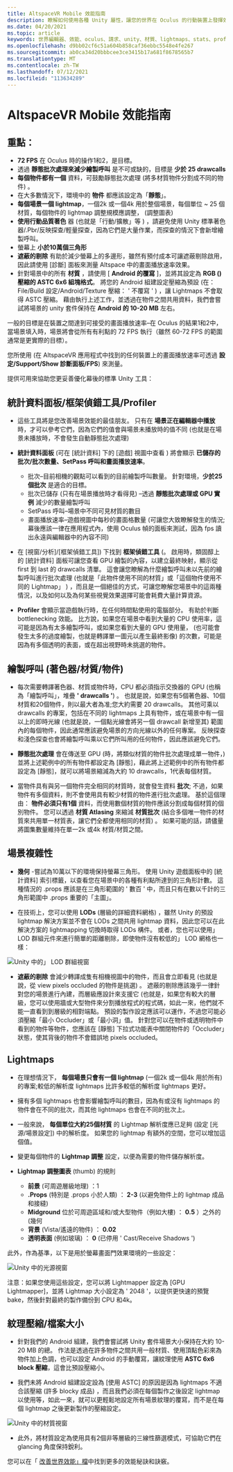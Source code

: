 ```yaml
---
title: AltspaceVR Mobile 效能指南
description: 瞭解如何使用各種 Unity 屬性，讓您的世界在 Oculus 的行動裝置上發揮效能
ms.date: 04/20/2021
ms.topic: article
keywords: 世界編輯器、效能、oculus、請求、unity、材質、lightmaps、stats、profiler、繪製呼叫、altspacevr、上載者
ms.openlocfilehash: d9bb02cf6c51a604b858caf36ebbc5548e4fe267
ms.sourcegitcommit: ab0ca34d20bbbcee3ce3415b17a681f8678565b7
ms.translationtype: MT
ms.contentlocale: zh-TW
ms.lasthandoff: 07/12/2021
ms.locfileid: "113634289"
---
```

# <a name="altspacevr-mobile-performance-guide"></a>AltspaceVR Mobile 效能指南

## <a name="main-points"></a>**重點：**

* **72 FPS** 在 Oculus 時的操作1和2，是目標。
* 透過 **靜態批次處理來減少繪製呼叫** 是不可或缺的，目標是 **少於 25 drawcalls**
* **每個物件都有一個** 資料，可鼓勵靜態批次處理 (將多材質物件分割成不同的物件) 。
* 在大多數情況下，環境中的 **物件** 都應該設定為「**靜態**」。
* **每個場景一個 lightmap**，一個2k 或一個4k 用於整個場景，每個單位 ~ 25 個材質，每個物件的 lightmap 調整規模應調整， (調整圖表) 
* **使用行動品質著色** 器 (也就是「行動/擴散」等 ) ，請避免使用 Unity 標準著色器/.Pbr/反映探查/輕量探查，因為它們是大量作業，而探查的情況下會新增繪製呼叫。
* 螢幕上 **小於10萬個三角形**
* **遮蔽的剔除** 有助於減少螢幕上的多邊形，雖然有預付成本可讓遮蔽剔除啟用，因此請使用 [診斷] 面板來測量 Altspace 中的畫面播放速率效果。
* 針對場景中的所有 **材質** ，請使用 [ **Android 的覆寫** ]，並將其設定為 **RGB () 壓縮的 ASTC 6x6 組塊格式**。  將您的 Android 組建設定壓縮為預設 (在： File/Build 設定/Android/Texture 壓縮： ' 不覆寫 ' ) ，讓 Lightmaps 不會取得 ASTC 壓縮。  藉由執行上述工作，並透過在物件之間共用資料，我們會嘗試將場景的 unity 套件保持在 **Android 的 10-20 MB** 左右。

一般的目標是在裝置之間達到可接受的畫面播放速率–在 Oculus 的結果1和2中，當場景填入時，場景將會從所有有利點的 72 FPS 執行（雖然 60-72 FPS 的範圍通常是更實際的目標）。

您所使用 (在 AltspaceVR 應用程式中找到的任何裝置上的畫面播放速率可透過 **設定/Support/Show 診斷面板/FPS**) 來測量。

提供可用來協助您更妥善優化幕後的標準 Unity 工具：

## <a name="stats-panelframe-debuggerprofiler"></a>**統計資料面板/框架偵錯工具/Profiler**

* 這些工具將是您改善場景效能的最佳朋友。  只有在 **場景正在編輯器中播放** 時，才可以參考它們，因為它們的值會與場景未播放時的值不同 (也就是在場景未播放時，不會發生自動靜態批次處理) 

* **統計資料面板** (可在 [統計資料] 下的 [遊戲] 視圖中查看 ) 將會顯示 **已儲存的批次/批次數量、SetPass 呼叫和畫面播放速率**。

    * 批次–目前相機的觀點可以看到的目前繪製呼叫數量。  針對環境，**少於25個批次** 是適合的目標。
    * 批次已儲存 (只有在場景播放時才看得見) –透過 **靜態批次處理或 GPU 實例** 減少的數量繪製呼叫
    * SetPass 呼叫–場景中不同可見材質的數目
    * 畫面播放速率–遊戲視圖中每秒的畫面格數量 (可讓您大致瞭解發生的情況;幕後應該一律在應用程式內，使用 Oculus 幀的面板來測試，因為 fps 讀出永遠與編輯器中的內容不同) 

* 在 [視窗/分析]/[框架偵錯工具]) 下找到 **框架偵錯工具** (。  啟用時，類固醇上的 [統計資料] 面板可讓您查看 GPU 繪製的內容，以建立最終映射，顯示從 first 到 last 的 drawcalls 清單。  這會讓您瞭解為什麼繪製呼叫未以先前的繪製呼叫進行批次處理 (也就是「此物件使用不同的材質」或「這個物件使用不同的 Lightmap」 ) ，而且是一個絕佳的方式，可讓您瞭解您場景中的這兩種情況，以及如何以及為何某些視覺效果選擇可能會耗費大量計算資源。

* **Profiler** 會顯示當遊戲執行時，在任何時間點使用的電腦部分。 有助於判斷 bottlenecking 效能。  比方說，如果您在場景中看到大量的 CPU 使用率，這可能是因為有太多繪製呼叫，或如果您看到大量的 GPU 使用量， (也可能會發生太多的過度繪製，也就是轉譯單一圖元以產生最終影像) 的次數，可能是因為有多個透明的表面，或在超出視野時未挑選的物件。

## <a name="draw-calls-shadersmaterialsobjects"></a>**繪製呼叫 (著色器/材質/物件)**

* 每次需要轉譯著色器、材質或物件時，CPU 都必須指示交換器的 GPU (也稱為「繪製呼叫」，堆疊 **' drawcalls '**) 。  也就是說，如果您有5個著色器、10個材質和20個物件，則以最大者為准;您大約需要 20 drawcalls。  其他可乘以 drawcalls 的專案，包括在不同的 lightmaps 上具有物件，或在場景中有一個以上的即時光線 (也就是說，一個點光線會將另一個 drawcall 新增至其) 範圍內的每個物件，因此通常應該避免場景的方向光線以外的任何專案。  反映探查和淺色探查也會將繪製呼叫乘以它們所叫用的任何物件，因此應該避免它們。

* **靜態批次處理** 會在傳送至 GPU (時，將類似材質的物件批次處理成單一物件，) 並將上述範例中的所有物件都設定為 [靜態]，藉此將上述範例中的所有物件都設定為 [靜態]，就可以將場景縮減為大約 10 drawcalls，1代表每個材質。 

* 當物件具有與另一個物件完全相同的材質時，就會發生資料 **批次**; 不過，如果物件有多個資料，則不會使用具有較少材質的物件進行批次處理。  基於這個理由： **物件必須只有1個** 資料，而使用數個材質的物件應該分割成每個材質的個別物件。  您可以透過 **材質 Atlasing** 來縮減 **材質批次** (結合多個唯一物件的材質來共用單一材質表，讓它們全都使用相同的材質) 。  如果可能的話，請儘量將圖集數量維持在單一2k 或4k 材質/材質之間。

## <a name="scene-complexity"></a>**場景複雜性**

* **幾何** -嘗試為10萬以下的環境保持螢幕三角形。  使用 Unity 遊戲面板中的 [統計資料] 索引標籤，以查看您在場景中的各種有利點所達到的三角形計數。  這種情況的 .props 應該是在三角形範圍的 ' 數百 ' 中，而且只有在數以千計的三角形範圍中 .props 重要的「主圖」。 

* 在技術上，您可以使用 **LODs** (層級的詳細資料網格) ，雖然 Unity 的預設 lightmap 解決方案並不會在 LODs 之間共用 lightmap 資料，因此您可以在此解決方案的 lightmapping 切換時取得 LODs 構件。  或者，您也可以使用」 LOD 群組元件來進行簡單的距離剔除，即使物件沒有較低的」 LOD 網格也一樣：

![Unity 中的」 LOD 群組視窗](images/world-building-lod-Group.png)

* **遮蔽的剔除** 會減少轉譯成隻有相機視圖中的物件，而且會立即看見 (也就是說，從 view pixels occluded 的物件是挑選) 。  遮蔽的剔除應該幾乎一律針對您的場景進行內建，而層級應設計來支援它 (也就是，如果您有較大的層級，您可以使用牆或大型物件來分割播放程式的程式碼，如此一來，他們就不能一直看到到層級的相對端點。  預設的製作設定應該可以運作，不過您可能必須壓縮「最小 Occluder」或「最小洞」值。  針對您可以在物件或透明物件中看到的物件等物件，您應該在 [靜態] 下拉式功能表中關閉物件的「Occluder」狀態，使其背後的物件不會錯誤地 pixels occluded。 

## <a name="lightmaps"></a>**Lightmaps**

* 在理想情況下， **每個場景只會有一個 lightmap** (一個2k 或一個4k 用於所有) 的專案;較低的解析度 lightmaps 比許多較低的解析度 lightmaps 更好。
* 擁有多個 lightmaps 也會影響繪製呼叫的數目，因為有或沒有 lightmaps 的物件會在不同的批次，而其他 lightmaps 也會在不同的批次上。
* 一般來說， **每個單位大約25個材質** 的 Lightmap 解析度應已足夠 (設定 [光源/場景設定]) 中的解析度。  如果您的 lightmap 有額外的空間，您可以增加這個值。
* 變更每個物件的 **Lightmap 調整** 設定，以便為需要的物件儲存解析度。 

* **Lightmap 調整圖表** (thumb) 的規則 
    * **前景** (可周遊層級地理) ：1 
    * **.Props** (特別是 .props 小於人類) ： **2-3** (以避免物件上的 lightmap 成品和接縫)  
    * **Midground** 位於可周遊區域和/或大型物件（例如大樓) ： **0.5** ）之外的 (幾何
    * **背景** (Vista/遙遠的物件) ： **0.02** 
    * **透明表面** (例如玻璃) ： **0** (已停用 ' Cast/Receive Shadows ')  

此外，作為基準，以下是用於螢幕畫面門效果環境的一些設定：

![Unity 中的光源視窗](images/world-building-lightmaps.png)

注意：如果您使用這些設定，您可以將 Lightmapper 設定為 [GPU Lightmapper]，並將 Lightmap 大小設定為 ' 2048 '，以提供更快速的預覽 bake，然後針對最終的製作備份到 CPU 和4k。

## <a name="texture-compressionfile-size"></a>**紋理壓縮/檔案大小**

* 針對我們的 Android 組建，我們會嘗試將 Unity 套件場景大小保持在大約 10-20 MB 的總。  作法是透過在許多物件之間共用一般材質、使用頂點色彩來為物件加上色調，也可以設定 Android 的手動覆寫，讓紋理使用 **ASTC 6x6 block 壓縮**，這會比預設壓縮小。

* 我們未將 Android 組建設定設為 [使用 ASTC] 的原因是因為 lightmaps 不適合該壓縮 (許多 blocky 成品) ，而且我們必須在每個製作之後設定 lightmap 以使用等，如此一來，就可以更輕鬆地設定所有場景紋理的覆寫，而不是在每個 lightmap 之後更新製作的壓縮設定。

![Unity 中的材質視窗](images/world-building-texutres.png)

* 此外，將材質設定為使用具有2個非等層級的三線性篩選模式，可協助它們在 glancing 角度保持銳利。

您可以在「 [改善世界效能」檔](improving-performance.md)中找到更多的效能秘訣和訣竅。
